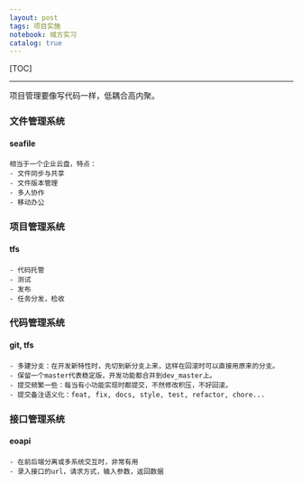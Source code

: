 ```yaml
---
layout: post
tags: 项目实施
notebook: 城方实习
catalog: true
---
```


[TOC]

---
项目管理要像写代码一样，低耦合高内聚。

### 文件管理系统
#### seafile
    相当于一个企业云盘，特点：
    - 文件同步与共享
    - 文件版本管理
    - 多人协作
    - 移动办公

### 项目管理系统
#### tfs
    - 代码托管
    - 测试
    - 发布
    - 任务分发，检收

### 代码管理系统
#### git, tfs
    - 多建分支：在开发新特性时，先切到新分支上来，这样在回滚时可以直接用原来的分支。
    - 保留一个master代表稳定版，开发功能都合并到dev_master上。
    - 提交频繁一些：每当有小功能实现时都提交，不然修改积压，不好回滚。
    - 提交备注语义化：feat, fix, docs, style, test, refactor, chore...

### 接口管理系统
#### eoapi
    - 在前后端分离或多系统交互时，非常有用
    - 录入接口的url，请求方式，输入参数，返回数据